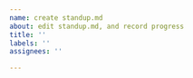 ```yaml
---
name: create standup.md
about: edit standup.md, and record progress
title: ''
labels: ''
assignees: ''

---
```



